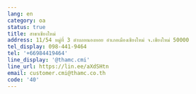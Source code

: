 ```yaml
---
lang: en
category: oa
status: true
title: สาขาเชียงใหม่
address: 11/54 หมู่ที่ 3 ตำบลหนองหอย อำเภอเมืองเชียงใหม่ จ.เชียงใหม่ 50000
tel_display: 098-441-9464
tel: '+66984419464'
line_display: '@thamc.cmi'
line_url: https://lin.ee/aXdSHtn
email: customer.cmi@thamc.co.th
code: '40'
---
```

